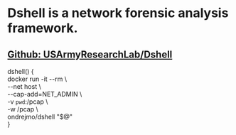 # Dshell is a network forensic analysis framework.
## [Github: USArmyResearchLab/Dshell](https://github.com/USArmyResearchLab/Dshell)
dshell() {  
  docker run -it --rm \  
  --net host \  
  --cap-add=NET_ADMIN \  
  -v `pwd`:/pcap \  
  -w /pcap \  
  ondrejmo/dshell "$@"  
}  
